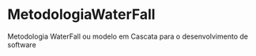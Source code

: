 # MetodologiaWaterFall
Metodologia WaterFall ou modelo em Cascata  para o  desenvolvimento de software
